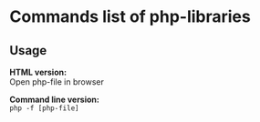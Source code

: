 # Commands list of php-libraries

## Usage
**HTML version:**<br>
Open php-file in browser

**Command line version:**<br>
```php -f [php-file]```
